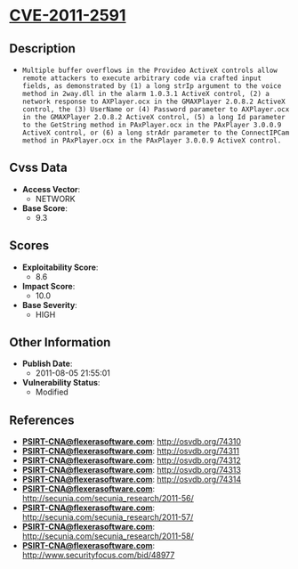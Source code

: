 
# [CVE-2011-2591](https://cve.mitre.org/cgi-bin/cvename.cgi?name=CVE-2011-2591)

## Description

- `Multiple buffer overflows in the Provideo ActiveX controls allow remote attackers to execute arbitrary code via crafted input fields, as demonstrated by (1) a long strIp argument to the voice method in 2way.dll in the alarm 1.0.3.1 ActiveX control, (2) a network response to AXPlayer.ocx in the GMAXPlayer 2.0.8.2 ActiveX control, the (3) UserName or (4) Password parameter to AXPlayer.ocx in the GMAXPlayer 2.0.8.2 ActiveX control, (5) a long Id parameter to the GetString method in PAxPlayer.ocx in the PAxPlayer 3.0.0.9 ActiveX control, or (6) a long strAdr parameter to the ConnectIPCam method in PAxPlayer.ocx in the PAxPlayer 3.0.0.9 ActiveX control.`

## Cvss Data

- **Access Vector**:
  - NETWORK
- **Base Score**:
  - 9.3

## Scores

- **Exploitability Score**:
  - 8.6
- **Impact Score**:
  - 10.0
- **Base Severity**:
  - HIGH

## Other Information

- **Publish Date**:
  - 2011-08-05 21:55:01
- **Vulnerability Status**:
  - Modified

## References

- **PSIRT-CNA@flexerasoftware.com**: http://osvdb.org/74310
- **PSIRT-CNA@flexerasoftware.com**: http://osvdb.org/74311
- **PSIRT-CNA@flexerasoftware.com**: http://osvdb.org/74312
- **PSIRT-CNA@flexerasoftware.com**: http://osvdb.org/74313
- **PSIRT-CNA@flexerasoftware.com**: http://osvdb.org/74314
- **PSIRT-CNA@flexerasoftware.com**: http://secunia.com/secunia_research/2011-56/
- **PSIRT-CNA@flexerasoftware.com**: http://secunia.com/secunia_research/2011-57/
- **PSIRT-CNA@flexerasoftware.com**: http://secunia.com/secunia_research/2011-58/
- **PSIRT-CNA@flexerasoftware.com**: http://www.securityfocus.com/bid/48977
